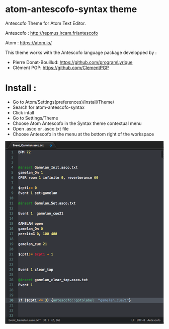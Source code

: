 # atom-antescofo-syntax theme

Antescofo Theme for Atom Text Editor.

Antescofo : http://repmus.ircam.fr/antescofo

Atom : https://atom.io/


This theme works with the Antescofo language package developped by :
- Pierre Donat-Bouillud:  https://github.com/programLyrique
- Clément PGP: https://github.com/ClementPGP

# Install :

- Go to Atom/Settings(preferences)/Install/Theme/  
- Search for atom-antescofo-syntax
- Click intall
- Go to Settings/Theme
- Choose Atom Antescofo in the Syntax theme contextual menu
- Open .asco or .asco.txt file
- Choose Antescofo in the menu at the bottom right of the workspace




![A screenshot of your theme](https://github.com/nadirB/atom-antescofo-syntax/blob/master/atom-antescofo-screen-caps.png)
